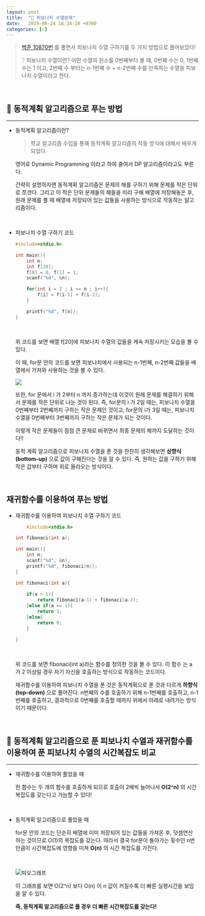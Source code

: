 ```yaml
---
layout: post
title:  "🐪 피보나치 수열문제"
date:   2019-06-24 18:34:10 +0700
categories: [c]
---
```


> [백준 10870번](https://www.acmicpc.net/problem/10870) 를 풀면서 피보나치 수열 구하기를 두 가지 방법으로 풀어보았다!
>
> ❔ 피보나치 수열이란?
> 어떤 수열의 원소를 0번째부터 볼 때, 0번째 수는 0, 1번째 수는 1 이고, 2번째 수 부터는 n-1번째 수 + n-2번째 수를 만족하는 수열을 피보나치 수열이라고 한다. 

<br>

## 🏢 동적계획 알고리즘으로 푸는 방법
---

- 동적계획 알고리즘이란?

	> 학교 알고리즘 수업을 통해 동적계획 알고리즘의 작동 방식에 대해서 배우게 되었다. 

	영어로 Dynamic Programming 이라고 하여 줄여서 DP 알고리즘이라고도 부른다.

	간략히 설명하자면 동적계획 알고리즘은 문제의 해를 구하기 위해 문제를 작은 단위로 쪼갠다. 그리고 이 작은 단위 문제들의 해들을 미리 구해 배열에 저장해놓은 후, 원래 문제를 풀 때 배열에 저장되어 있는 값들을 사용하는 방식으로 작동하는 알고리즘이다.

	<br>

- 피보나치 수열 구하기 코드

	~~~c
	#include<stdio.h>

	int main(){
		int n;
		int f[20];  
		f[0] = 0, f[1] = 1;
		scanf("%d", &n);
	
		for(int i = 2 ; i <= n ; i++){
			f[i] = f[i-1] + f[i-2];
		}
	
		printf("%d", f[n]);
	}
	~~~

	<br>

	위 코드를 보면 배열 f[20]에 피보나치 수열의 값들을 계속 저장시키는 모습을 볼 수 있다. 

	이 때, for문 안의 코드를 보면 피보나치에서 사용되는 n-1번째, n-2번째 값들을 배열에서 가져와 사용하는 것을 볼 수 있다. 

	<img src = "https://user-images.githubusercontent.com/31889335/59999639-72b4e380-969d-11e9-81d7-c2ab02fbf6dc.PNG" >

	<br>

	또한, for 문에서 i 가 2부터 n 까지 증가하는데 이것이 원래 문제를 해결하기 위해서 문제를 작은 단위로 나눈 것이 된다. 즉, for문의 i 가 2일 때는, 피보나치 수열을 0번째부터 2번째까지 구하는 작은 문제인 것이고, for문의 i가 3일 때는, 피보나치 수열을 0번째부터 3번째까지 구하는 작은 문제가 되는 것이다.

	이렇게 작은 문제들이 점점 큰 문제로 바뀌면서 최종 문제의 해까지 도달하는 것이다!!

	동적 계획 알고리즘으로 피보나치 수열을 푼 것을 찬찬히 생각해보면 __상향식(bottom-up)__ 으로 값이 구해진다는 것을 알 수 있다. 즉, 원하는 값을 구하기 위해 작은 값부터 구하며 위로 올라오는 방식이다.

	<br>

## 재귀함수를 이용하여 푸는 방법

- 재귀함수를 이용하여 피보나치 수열 구하기 코드

	~~~c
		#include<stdio.h>

	int fibonaci(int a);

	int main(){
		int n;
		scanf("%d", &n);
		printf("%d", fibonaci(n));
	} 

	int fibonaci(int a){
		
		if(a > 1){
			return fibonaci(a-1) + fibonaci(a-2);	
		}else if(a == 1){
			return 1;
		}else{
			return 0;
		}
		
	}
	~~~

	<br>

	위 코드를 보면 fibonaci(int a)라는 함수를 정의한 것을 볼 수 있다. 이 함수 는 a 가 2 이상일 경우 자기 자신을 호출하는 방식으로 작동하는 코드이다. 

	재귀함수를 이용하여 피보나치 수열을 푼 것은 동적계획으로 푼 것과 다르게 __하향식(top-down)__ 으로 풀어진다. n번째의 수를 호출하기 위해 n-1번째를 호출하고, n-1번째를 호출하고, 결과적으로 0번째를 호출할 때까지 위에서 아래로 내려가는 방식이기 때문이다.

	<br>

## 💁 동적계획 알고리즘으로 푼 피보나치 수열과 재귀함수를 이용하여 푼 피보나치 수열의 시간복잡도 비교
---

- 재귀함수를 이용하여 풀었을 때

	한 함수는 두 개의 함수를 호출하게 되므로 호출이 2배씩 늘어나서 __O(2^n)__ 의 시간복잡도를 갖는다고 가늠할 수 있다!

	<br>

- 동적계획 알고리즘으로 풀었을 때

	for문 안의 코드는 단순히 배열에 이미 저장되어 있는 값들을 가져온 후, 덧셈연산 하는 것이므로 O(1)의 복잡도를 갖는다. 따라서 결국 for문이 돌아가는 횟수인 n번만큼이 시간복잡도에 영향을 미쳐 __O(n)__ 의 시간 복잡도를 가진다.

	<br>

	![빅오그래프](https://user-images.githubusercontent.com/31889335/57003736-a1658f00-6c03-11e9-89f8-3e814df31eee.PNG) 

	이 그래프를 보면 O(2^n) 보다 O(n) 이 n 값이 커질수록 더 빠른 실행시간을 보임을 알 수 있다. 

	__즉, 동적계획 알고리즘으로 풀 경우 더 빠른 시간복잡도를 갖는다!__ 